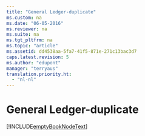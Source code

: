 ```yaml
---
title: "General Ledger-duplicate"
ms.custom: na
ms.date: "06-05-2016"
ms.reviewer: na
ms.suite: na
ms.tgt_pltfrm: na
ms.topic: "article"
ms.assetid: dd4538aa-5fa7-41f5-871e-271c13bac3d7
caps.latest.revision: 5
ms.author: "edupont"
manager: "terryaus"
translation.priority.ht: 
  - "nl-nl"
---
```

# General Ledger-duplicate
[!INCLUDE[emptyBookNodeText](../../Finance/includes/emptybooknodetext_md.md)]